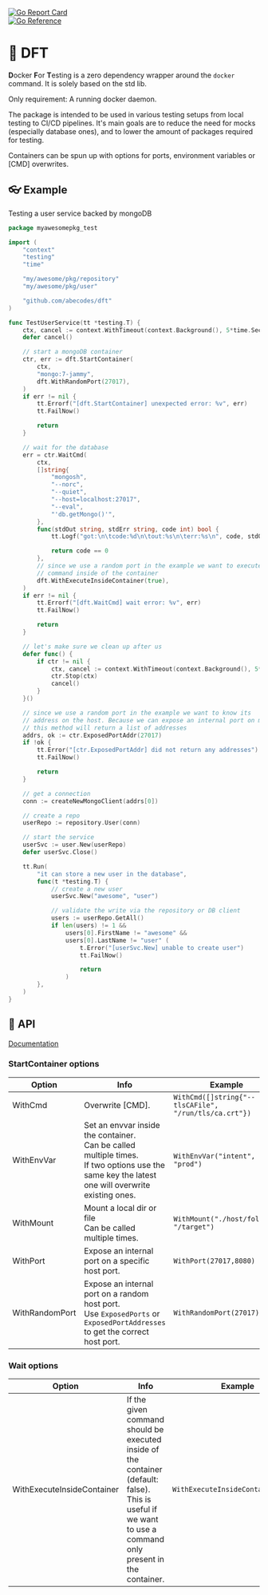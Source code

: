 [![Go Report Card](https://goreportcard.com/badge/github.com/abecodes/dft)](https://goreportcard.com/report/github.com/abecodes/dft)  
[![Go Reference](https://pkg.go.dev/badge/github.com/abecodes/dft.svg)](https://pkg.go.dev/github.com/abecodes/dft)

# 🥼 DFT

**D**ocker **F**or **T**esting is a zero dependency wrapper around the `docker` command. It is solely based on the std lib.

Only requirement: A running docker daemon.

The package is intended to be used in various testing setups from local testing to CI/CD pipelines. It's main goals are to reduce the need for mocks (especially database ones), and to lower the amount of packages required for testing.

Containers can be spun up with options for ports, environment variables or [CMD] overwrites.

## 👓 Example

Testing a user service backed by mongoDB

```go
package myawesomepkg_test

import (
	"context"
	"testing"
	"time"

	"my/awesome/pkg/repository"
	"my/awesome/pkg/user"

	"github.com/abecodes/dft"
)

func TestUserService(tt *testing.T) {
	ctx, cancel := context.WithTimeout(context.Background(), 5*time.Second)
	defer cancel()

	// start a mongoDB container
	ctr, err := dft.StartContainer(
		ctx,
		"mongo:7-jammy",
		dft.WithRandomPort(27017),
	)
	if err != nil {
		tt.Errorf("[dft.StartContainer] unexpected error: %v", err)
		tt.FailNow()

		return
	}

	// wait for the database
	err = ctr.WaitCmd(
		ctx,
		[]string{
			"mongosh",
			"--norc",
			"--quiet",
			"--host=localhost:27017",
			"--eval",
			"'db.getMongo()'",
		},
		func(stdOut string, stdErr string, code int) bool {
			tt.Logf("got:\n\tcode:%d\n\tout:%s\n\terr:%s\n", code, stdOut, stdErr)

			return code == 0
		},
		// since we use a random port in the example we want to execute the
		// command inside of the container
		dft.WithExecuteInsideContainer(true),
	)
	if err != nil {
		tt.Errorf("[dft.WaitCmd] wait error: %v", err)
		tt.FailNow()

		return
	}

	// let's make sure we clean up after us
	defer func() {
		if ctr != nil {
			ctx, cancel := context.WithTimeout(context.Background(), 5*time.Second)
			ctr.Stop(ctx)
			cancel()
		}
	}()

	// since we use a random port in the example we want to know its
	// address on the host. Because we can expose an internal port on multiple host ports,
	// this method will return a list of addresses
	addrs, ok := ctr.ExposedPortAddr(27017)
	if !ok {
		tt.Error("[ctr.ExposedPortAddr] did not return any addresses")
		tt.FailNow()

		return
	}

	// get a connection
	conn := createNewMongoClient(addrs[0])

	// create a repo
	userRepo := repository.User(conn)

	// start the service
	userSvc := user.New(userRepo)
	defer userSvc.Close()

	tt.Run(
		"it can store a new user in the database",
		func(t *testing.T) {
			// create a new user
			userSvc.New("awesome", "user")

			// validate the write via the repository or DB client
			users := userRepo.GetAll()
			if len(users) != 1 &&
				users[0].FirstName != "awesome" &&
				users[0].LastName != "user" (
					t.Error("[userSvc.New] unable to create user")
					tt.FailNow()

					return
				)
		},
	)
}
```

## 🤖 API

[Documentation](https://pkg.go.dev/github.com/abecodes/dft)

### StartContainer options

| Option | Info | Example |
| --- | --- | --- |
| WithCmd | Overwrite [CMD]. | `WithCmd([]string{"--tlsCAFile", "/run/tls/ca.crt"})` |
| WithEnvVar | Set an envvar inside the container.<br>Can be called multiple times.<br>If two options use the same key the latest one will overwrite existing ones. | `WithEnvVar("intent", "prod")` |
| WithMount | Mount a local dir or file<br>Can be called multiple times. | `WithMount("./host/folder", "/target")` |
| WithPort | Expose an internal port on a specific host port. | `WithPort(27017,8080)` |
| WithRandomPort | Expose an internal port on a random host port.<br>Use `ExposedPorts` or `ExposedPortAddresses` to get the correct host port. | `WithRandomPort(27017)` |

### Wait options

| Option | Info | Example |
| --- | --- | --- |
| WithExecuteInsideContainer | If the given command should be executed inside of the container (default: false).<br> This is useful if we want to use a command only present in the container. | `WithExecuteInsideContainer(true)` |
